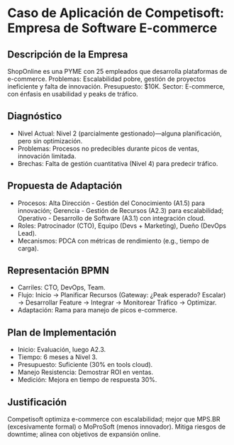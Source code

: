# Caso de Aplicación de Competisoft: Empresa de Software E-commerce

## Descripción de la Empresa
ShopOnline es una PYME con 25 empleados que desarrolla plataformas de e-commerce. Problemas: Escalabilidad pobre, gestión de proyectos ineficiente y falta de innovación. Presupuesto: $10K. Sector: E-commerce, con énfasis en usabilidad y peaks de tráfico.

## Diagnóstico
- Nivel Actual: Nivel 2 (parcialmente gestionado)—alguna planificación, pero sin optimización.
- Problemas: Procesos no predecibles durante picos de ventas, innovación limitada.
- Brechas: Falta de gestión cuantitativa (Nivel 4) para predecir tráfico.

## Propuesta de Adaptación
- Procesos: Alta Dirección - Gestión del Conocimiento (A1.5) para innovación; Gerencia - Gestión de Recursos (A2.3) para escalabilidad; Operativo - Desarrollo de Software (A3.1) con integración cloud.
- Roles: Patrocinador (CTO), Equipo (Devs + Marketing), Dueño (DevOps Lead).
- Mecanismos: PDCA con métricas de rendimiento (e.g., tiempo de carga).

## Representación BPMN
- Carriles: CTO, DevOps, Team.
- Flujo: Inicio → Planificar Recursos (Gateway: ¿Peak esperado? Escalar) → Desarrollar Feature → Integrar → Monitorear Tráfico → Optimizar.
- Adaptación: Rama para manejo de picos e-commerce.

## Plan de Implementación
- Inicio: Evaluación, luego A2.3.
- Tiempo: 6 meses a Nivel 3.
- Presupuesto: Suficiente (30% en tools cloud).
- Manejo Resistencia: Demostrar ROI en ventas.
- Medición: Mejora en tiempo de respuesta 30%.

## Justificación
Competisoft optimiza e-commerce con escalabilidad; mejor que MPS.BR (excesivamente formal) o MoProSoft (menos innovador). Mitiga riesgos de downtime; alinea con objetivos de expansión online. 